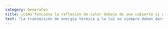 ```yaml
---
category: Generales
title: ¿Cómo funciona la reflexión de calor debajo de una cubierta si no pasa la luz?
text: "La transmisión de energía térmica y la luz no siempre deben darse -necesariamente- al mismo tiempo. Pensemos en lo siguiente: las planchas para ropa no emiten luz alguna pero si emiten calor radiante. Algo similar pasa con los hornos microondas. En el caso de un techo, la cubierta se calienta por acción del sol y en determinado momento empieza a ceder calor, que es el que ingresa a la vivienda y es el que debemos repeler ofreciendo una superficie reflectante. Como ya dijimos las membranas ISOLANT actúan por reflexión del calor radiante (film reflectivo) y por masa (espuma de polietileno)."
---
```

